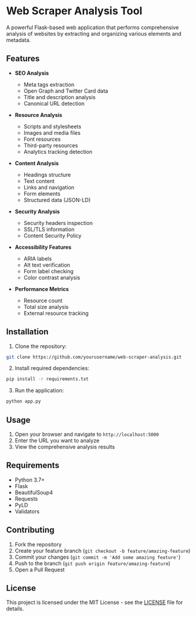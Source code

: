 # Web Scraper Analysis Tool

A powerful Flask-based web application that performs comprehensive analysis of websites by extracting and organizing various elements and metadata.

## Features

- **SEO Analysis**
  - Meta tags extraction
  - Open Graph and Twitter Card data
  - Title and description analysis
  - Canonical URL detection

- **Resource Analysis**
  - Scripts and stylesheets
  - Images and media files
  - Font resources
  - Third-party resources
  - Analytics tracking detection

- **Content Analysis**
  - Headings structure
  - Text content
  - Links and navigation
  - Form elements
  - Structured data (JSON-LD)

- **Security Analysis**
  - Security headers inspection
  - SSL/TLS information
  - Content Security Policy

- **Accessibility Features**
  - ARIA labels
  - Alt text verification
  - Form label checking
  - Color contrast analysis

- **Performance Metrics**
  - Resource count
  - Total size analysis
  - External resource tracking

## Installation

1. Clone the repository:
```bash
git clone https://github.com/yourusername/web-scraper-analysis.git
```

2. Install required dependencies:
```bash
pip install -r requirements.txt
```

3. Run the application:
```bash
python app.py
```

## Usage

1. Open your browser and navigate to `http://localhost:5000`
2. Enter the URL you want to analyze
3. View the comprehensive analysis results

## Requirements

- Python 3.7+
- Flask
- BeautifulSoup4
- Requests
- PyLD
- Validators

## Contributing

1. Fork the repository
2. Create your feature branch (`git checkout -b feature/amazing-feature`)
3. Commit your changes (`git commit -m 'Add some amazing feature'`)
4. Push to the branch (`git push origin feature/amazing-feature`)
5. Open a Pull Request

## License

This project is licensed under the MIT License - see the [LICENSE](LICENSE) file for details.
